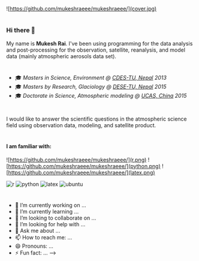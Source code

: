 ![https://github.com/mukeshraeee/mukeshraeee/](cover.jpg)
#
### Hi there 👋
My name is **Mukesh Rai**. I've been using programming for the data analysis and post-processing for the observation, satellite, reanalysis, and model data (mainly atmospheric aerosols data set).
#
- 🎓 *Masters in Science, Environment @ [CDES-TU, Nepal](http://www.cdes.edu.np/) 2013*
- 🎓 *Masters by Research, Glaciology @ [DESE-TU, Nepal](https://ese.ku.edu.np/) 2015*
- 🎓 *Doctorate in Science, Atmospheric modeling @ [UCAS, China](https://ic-en.ucas.ac.cn/) 2015*
#
I would like to answer the scientific questions in the atmospheric science field using observation data, modeling, and satellite product.
#
#### I am familiar with: 
![https://github.com/mukeshraeee/mukeshraeee/](r.png) ![https://github.com/mukeshraeee/mukeshraeee/](python.png) ![https://github.com/mukeshraeee/mukeshraeee/](latex.png)


<img src="https://github.com/mukeshraeee/mukeshraeee/r.png" alt="r" width="40" height="40" /> <img 
src="https://github.com/mukeshraeee/mukeshraeee/python.png" alt="python" width="40" height="40" /> <img 
src="https://github.com/mukeshraeee/mukeshraeee/latex.png" alt="latex" width="40" height="40" /> <img 
src="https://github.com/mukeshraeee/mukeshraeee/ubuntu.png" alt="ubuntu" width="40" height="40" />
#
- 🔭 I’m currently working on ...
- 🌱 I’m currently learning ...
- 👯 I’m looking to collaborate on ...
- 🤔 I’m looking for help with ...
- 💬 Ask me about ...
- 📫 How to reach me: ...
- 😄 Pronouns: ...
- ⚡ Fun fact: ...
-->
